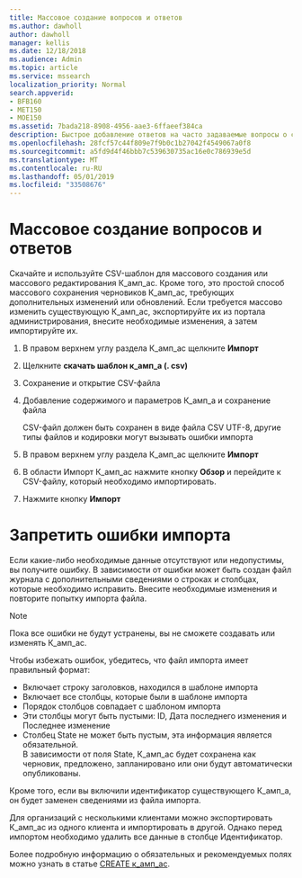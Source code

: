 ```yaml
---
title: Массовое создание вопросов и ответов
ms.author: dawholl
author: dawholl
manager: kellis
ms.date: 12/18/2018
ms.audience: Admin
ms.topic: article
ms.service: mssearch
localization_priority: Normal
search.appverid:
- BFB160
- MET150
- MOE150
ms.assetid: 7bada218-8908-4956-aae3-6ffaeef384ca
description: Быстрое добавление ответов на часто задаваемые вопросы о средствах импорта на портале администрирования поиска Microsoft
ms.openlocfilehash: 28fcf57c44f809e7f9b0c1b27042f4549067a0f8
ms.sourcegitcommit: a5fd9d4f46bbb7c539630735ac16e0c786939e5d
ms.translationtype: MT
ms.contentlocale: ru-RU
ms.lasthandoff: 05/01/2019
ms.locfileid: "33508676"
---
```

# <a name="bulk-create-qas"></a>Массовое создание вопросов и ответов

Скачайте и используйте CSV-шаблон для массового создания или массового редактирования К_амп_ас. Кроме того, это простой способ массового сохранения черновиков К_амп_ас, требующих дополнительных изменений или обновлений. Если требуется массово изменить существующую К_амп_ас, экспортируйте их из портала администрирования, внесите необходимые изменения, а затем импортируйте их.
  
1. В правом верхнем углу раздела К_амп_ас щелкните **Импорт**
    
2. Щелкните **скачать шаблон к_амп_а (. csv)**
    
3. Сохранение и открытие CSV-файла
    
4. Добавление содержимого и параметров К_амп_а и сохранение файла

    CSV-файл должен быть сохранен в виде файла CSV UTF-8, другие типы файлов и кодировки могут вызывать ошибки импорта
    
5. В правом верхнем углу раздела К_амп_ас щелкните **Импорт**
    
6. В области Импорт К_амп_ас нажмите кнопку **Обзор** и перейдите к CSV-файлу, который необходимо импортировать. 
    
7. Нажмите кнопку **Импорт**

# <a name="prevent-import-errors"></a>Запретить ошибки импорта      
Если какие-либо необходимые данные отсутствуют или недопустимы, вы получите ошибку. В зависимости от ошибки может быть создан файл журнала с дополнительными сведениями о строках и столбцах, которые необходимо исправить. Внесите необходимые изменения и повторите попытку импорта файла.

> [!NOTE]
> Пока все ошибки не будут устранены, вы не сможете создавать или изменять К_амп_ас. 

Чтобы избежать ошибок, убедитесь, что файл импорта имеет правильный формат:
- Включает строку заголовков, находился в шаблоне импорта
- Включает все столбцы, которые были в шаблоне импорта
- Порядок столбцов совпадает с шаблоном импорта
- Эти столбцы могут быть пустыми: ID, Дата последнего изменения и Последнее изменение
- Столбец State не может быть пустым, эта информация является обязательной.  
В зависимости от поля State, К_амп_ас будет сохранена как черновик, предложено, запланировано или они будут автоматически опубликованы.

Кроме того, если вы включили идентификатор существующего К_амп_а, он будет заменен сведениями из файла импорта.

Для организаций с несколькими клиентами можно экспортировать К_амп_ас из одного клиента и импортировать в другой. Однако перед импортом необходимо удалить все данные в столбце Идентификатор.

Более подробную информацию о обязательных и рекомендуемых полях можно узнать в статье [CREATE к_амп_ас](create-qas.md).

  

